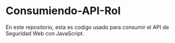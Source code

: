 # Consumiendo-API-Rol
En este repositorio, esta es codigo usado para consumir el API de Seguridad Web con JavaScript.
